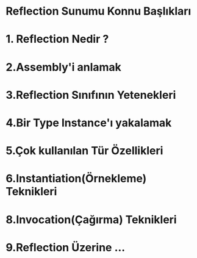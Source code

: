 # Reflection Sunumu Konnu Başlıkları
   # 1. Reflection Nedir ? 
   # 2.Assembly'i anlamak   
   # 3.Reflection Sınıfının Yetenekleri
   # 4.Bir Type Instance'ı yakalamak
   # 5.Çok kullanılan Tür Özellikleri
   # 6.Instantiation(Örnekleme) Teknikleri
   # 8.Invocation(Çağırma) Teknikleri
   # 9.Reflection Üzerine ...
